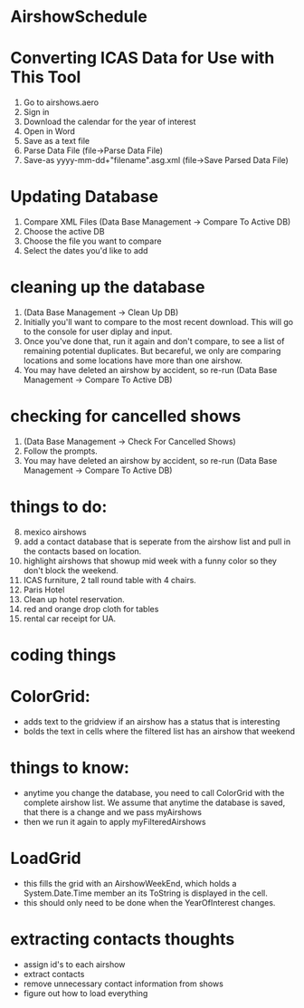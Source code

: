 # AirshowSchedule
# Converting ICAS Data for Use with This Tool

1. Go to airshows.aero
2. Sign in
3. Download the calendar for the year of interest
4. Open in Word
5. Save as a text file
6. Parse Data File (file->Parse Data File)
7. Save-as yyyy-mm-dd+"filename".asg.xml (file->Save Parsed Data File)

# Updating Database

1. Compare XML Files (Data Base Management -> Compare To Active DB)
2. Choose the active DB
3. Choose the file you want to compare
4. Select the dates you'd like to add

# cleaning up the database

1. (Data Base Management -> Clean Up DB)
2. Initially you'll want to compare to the most recent download.  This will go to the console for user diplay and input. 
3. Once you've done that, run it again and don't compare, to see a list of remaining potential duplicates.  But becareful, we only are comparing locations and some locations have more than one airshow. 
4. You may have deleted an airshow by accident, so re-run (Data Base Management -> Compare To Active DB)

# checking for cancelled shows

1. (Data Base Management -> Check For Cancelled Shows)
2. Follow the prompts.
3. You may have deleted an airshow by accident, so re-run (Data Base Management -> Compare To Active DB)

# things to do:
8) mexico airshows
9) add a contact database that is seperate from the airshow list and pull in the contacts based on location. 
12) highlight airshows that showup mid week with a funny color so they don't block the weekend.
14) ICAS furniture, 2 tall round table with 4 chairs.
16) Paris Hotel
17) Clean up hotel reservation. 
18) red and orange drop cloth for tables
19) rental car receipt for UA.

# coding things
# ColorGrid: 
 - adds text to the gridview if an airshow has a status that is interesting
 - bolds the text in cells where the filtered list has an airshow that weekend
 
 # things to know:
 - anytime you change the database, you need to call ColorGrid with the complete airshow list.  We assume that anytime the database is saved, that there is a change and we pass myAirshows
 - then we run it again to apply myFilteredAirshows


 # LoadGrid
 - this fills the grid with an AirshowWeekEnd, which holds a System.Date.Time member an its ToString is displayed in the cell.
 - this should only need to be done when the YearOfInterest changes.

# extracting contacts thoughts
 - assign id's to each airshow
 - extract contacts
 - remove unnecessary contact information from shows
 - figure out how to load everything